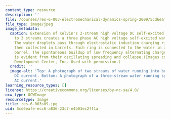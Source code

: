 ```yaml
---
content_type: resource
description: ''
file: /courses/res-6-003-electromechanical-dynamics-spring-2009/5cd6eafeecc6a83623c7e4b03ec2ff1a_res-6-003s09.jpg
file_type: image/jpeg
image_metadata:
  caption: Extension of Kelvin's 2-stream high voltage DC self-excited water dynamo
    to 3 streams creates a three phase AC high voltage self-excited water dynamo.
    The water droplets pass through electrostatic induction charging rings and are
    then collected in barrels. Each ring is connected to the water in a neighboring
    barrel. The spontaneous buildup of low frequency alternating charge on the streams
    is evident from their oscillating spreading and collapse.(Images courtesy of Education
    Development Center, Inc. Used with permission.)
  credit: ''
  image-alt: 'Top: A photograph of two streams of water running into buckets and producinng
    DC current. Bottom: A photograph of a three-stream water running system that produces
    AC current.'
learning_resource_types: []
license: https://creativecommons.org/licenses/by-nc-sa/4.0/
ocw_type: OCWImage
resourcetype: Image
title: res-6-003s09.jpg
uid: 5cd6eafe-ecc6-a836-23c7-e4b03ec2ff1a
---
```

